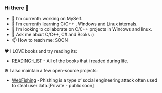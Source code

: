 ### Hi there 👋

- 🔭 I’m currently working on MySelf.
- 🌱 I’m currently learning C/C++ , Windows and Linux internals.
- 👯 I’m looking to collaborate on C/C++ projects in Windows and linux.
- 💬 Ask me about C/C++, C# and Books :)
- 📫 How to reach me: SOON

:heart: I LOVE books and try reading its:

- [READING-LIST](https://github.com/CheraghiMilad/Reading-Book/blob/main/README.md) - All of the books that i readed during life.


⚙️ I also maintain a few open-source projects: 

- [WebFishing](https://github.com/CheraghiMilad/WebFishing) - Phishing is a type of social engineering attack often used to steal user data.[Private - public soon]


